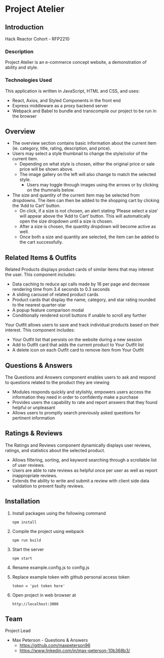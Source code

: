 # Project Atelier

## Introduction
Hack Reactor Cohort - RFP2210

### Description

Project Atelier is an e-commerce concept website, a demonstration of ability and style. 
	
### Technologies Used

This application is written in JavaScript, HTML and CSS, and uses:
* React, Axios, and Styled Components in the front end
* Express middleware as a proxy backend server
* Webpack and Babel to bundle and transcompile our project to be run in the browser

## Overview

* The overview section contains basic information about the current item (ie. category, title, rating, description, and price).
* Users may select a style thumbnail to change the style/color of the current item. 
	* Depending on what style is chosen, either the original price or sale price will be shown above.
	* The image gallery on the left will also change to match the selected style.
		* Users may toggle through images using the arrows or by clicking on the thumnails below. 
* The size and quantity of the current item may be selected from dropdowns. The item can then be added to the shopping cart by clicking the ‘Add to Cart’ button. 
	* On click, if a size is not chosen, an alert stating ‘Please select a size’ will appear above the ‘Add to Cart’ button. This will automatically open the size dropdown until a size is chosen. 
	* After a size is chosen, the quantity dropdown will become active as well. 
	* Once both a size and quantity are selected, the item can be added to the cart successfully.

## Related Items & Outfits
Related Products displays product cards of similar items that may interest the user. This component includes:

- Data caching to reduce api calls made by 16 per page and decrease rendering time from 3.4 seconds to 0.3 seconds
- A sliding carousel of related product cards
- Product cards that display the name, category, and star rating rounded to the nearest quarter-star
- A popup feature comparison modal
- Conditionally rendered scroll buttons if unable to scroll any further

Your Outfit allows users to save and track individual products based on their interest. This component includes:

- Your Outfit list that persists on the website during a new session
- Add to Outfit card that adds the current product to Your Outfit list
- A delete icon on each Outfit card to remove item from Your Outfit

## Questions & Answers
The Questions and Answers component enables users to ask and respond to questions related to the product they are viewing

* Modules responds quickly and stylishly, empowers users access the information they need in order to confidently make a purchase 
* Provides users the capability to rate and report answers that they found helpful or unpleasant 
* Allows users to promptly search previously asked questions for pertinent information 
	
## Ratings & Reviews
The Ratings and Reviews component dynamically displays user reviews, ratings, and statistics about the selected product.
- Allows filtering, sorting, and keyword searching through a scrollable list of user reviews.
- Users are able to rate reviews as helpful once per user as well as report inappropriate reviews.
- Extends the ability to write and submit a review with client side data validation to prevent faulty reviews.

## Installation

1. Install packages using the following command

	`npm install`
	
2. Compile the project using webpack 

	`npm run build`
	
3. Start the server

	`npm start`

4. Rename example.config.js to config.js
5. Replace example token with github personal access token

	`token = 'put token here'`
	
7. Open project in web browser at 

	`http://localhost:3000`



## Team
Project Lead
* Max Peterson - Questions & Answers
	* https://github.com/maxpeterson96
	* https://www.linkedin.com/in/max-peterson-10b368b3/
